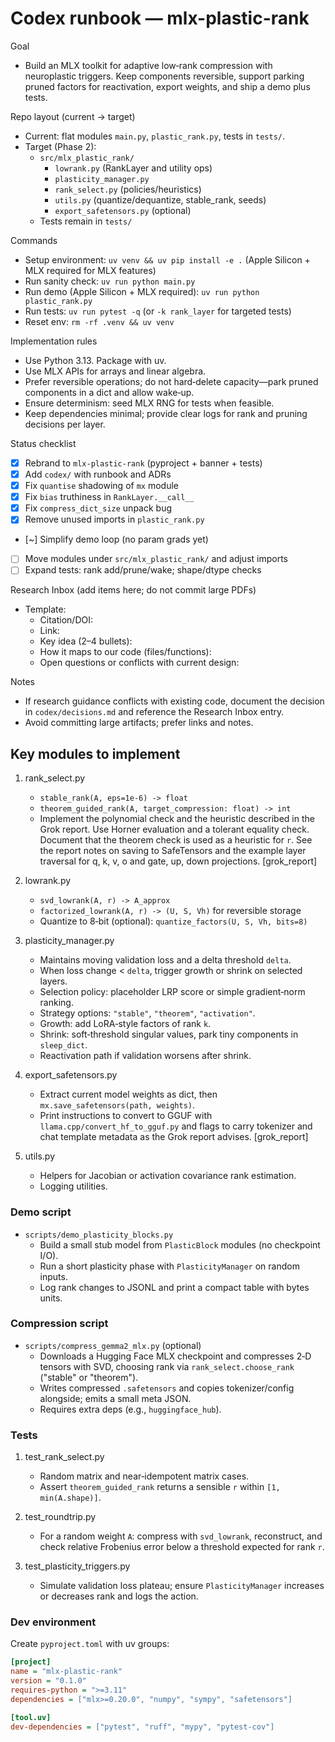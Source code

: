 # Codex runbook — mlx-plastic-rank

Goal
- Build an MLX toolkit for adaptive low‑rank compression with neuroplastic triggers. Keep components reversible, support parking pruned factors for reactivation, export weights, and ship a demo plus tests.

Repo layout (current → target)
- Current: flat modules `main.py`, `plastic_rank.py`, tests in `tests/`.
- Target (Phase 2):
  - `src/mlx_plastic_rank/`
    - `lowrank.py` (RankLayer and utility ops)
    - `plasticity_manager.py`
    - `rank_select.py` (policies/heuristics)
    - `utils.py` (quantize/dequantize, stable_rank, seeds)
    - `export_safetensors.py` (optional)
  - Tests remain in `tests/`

Commands
- Setup environment: `uv venv && uv pip install -e .` (Apple Silicon + MLX required for MLX features)
- Run sanity check: `uv run python main.py`
- Run demo (Apple Silicon + MLX required): `uv run python plastic_rank.py`
- Run tests: `uv run pytest -q` (or `-k rank_layer` for targeted tests)
- Reset env: `rm -rf .venv && uv venv`

Implementation rules
- Use Python 3.13. Package with uv.
- Use MLX APIs for arrays and linear algebra.
- Prefer reversible operations; do not hard‑delete capacity—park pruned components in a dict and allow wake‑up.
- Ensure determinism: seed MLX RNG for tests when feasible.
- Keep dependencies minimal; provide clear logs for rank and pruning decisions per layer.

Status checklist
- [x] Rebrand to `mlx-plastic-rank` (pyproject + banner + tests)
- [x] Add `codex/` with runbook and ADRs
 - [x] Fix `quantise` shadowing of `mx` module
 - [x] Fix `bias` truthiness in `RankLayer.__call__`
 - [x] Fix `compress_dict_size` unpack bug
 - [x] Remove unused imports in `plastic_rank.py`
 - [~] Simplify demo loop (no param grads yet)
- [ ] Move modules under `src/mlx_plastic_rank/` and adjust imports
- [ ] Expand tests: rank add/prune/wake; shape/dtype checks

Research Inbox (add items here; do not commit large PDFs)
- Template:
  - Citation/DOI:
  - Link:
  - Key idea (2–4 bullets):
  - How it maps to our code (files/functions):
  - Open questions or conflicts with current design:

Notes
- If research guidance conflicts with existing code, document the decision in `codex/decisions.md` and reference the Research Inbox entry.
- Avoid committing large artifacts; prefer links and notes.

## Key modules to implement

1. rank_select.py
   - `stable_rank(A, eps=1e-6) -> float`
   - `theorem_guided_rank(A, target_compression: float) -> int`
   - Implement the polynomial check and the heuristic described in the Grok report. Use Horner evaluation and a tolerant equality check. Document that the theorem check is used as a heuristic for `r`. See the report notes on saving to SafeTensors and the example layer traversal for q, k, v, o and gate, up, down projections. [grok_report]

2. lowrank.py
   - `svd_lowrank(A, r) -> A_approx`
   - `factorized_lowrank(A, r) -> (U, S, Vh)` for reversible storage
   - Quantize to 8‑bit (optional): `quantize_factors(U, S, Vh, bits=8)`

3. plasticity_manager.py
   - Maintains moving validation loss and a delta threshold `delta`.
   - When loss change < `delta`, trigger growth or shrink on selected layers.
   - Selection policy: placeholder LRP score or simple gradient‑norm ranking.
   - Strategy options: `"stable"`, `"theorem"`, `"activation"`.
   - Growth: add LoRA‑style factors of rank `k`.
   - Shrink: soft‑threshold singular values, park tiny components in `sleep_dict`.
   - Reactivation path if validation worsens after shrink.

4. export_safetensors.py
   - Extract current model weights as dict, then `mx.save_safetensors(path, weights)`.
   - Print instructions to convert to GGUF with `llama.cpp/convert_hf_to_gguf.py` and flags to carry tokenizer and chat template metadata as the Grok report advises. [grok_report]

5. utils.py
   - Helpers for Jacobian or activation covariance rank estimation.
   - Logging utilities.

### Demo script
- `scripts/demo_plasticity_blocks.py`
  - Build a small stub model from `PlasticBlock` modules (no checkpoint I/O).
  - Run a short plasticity phase with `PlasticityManager` on random inputs.
  - Log rank changes to JSONL and print a compact table with bytes units.

### Compression script
- `scripts/compress_gemma2_mlx.py` (optional)
  - Downloads a Hugging Face MLX checkpoint and compresses 2‑D tensors with SVD,
    choosing rank via `rank_select.choose_rank` ("stable" or "theorem").
  - Writes compressed `.safetensors` and copies tokenizer/config alongside; emits a small meta JSON.
  - Requires extra deps (e.g., `huggingface_hub`).

### Tests
1. test_rank_select.py
   - Random matrix and near‑idempotent matrix cases.
   - Assert `theorem_guided_rank` returns a sensible `r` within `[1, min(A.shape)]`.

2. test_roundtrip.py
   - For a random weight `A`: compress with `svd_lowrank`, reconstruct, and check relative Frobenius error below a threshold expected for rank `r`.

3. test_plasticity_triggers.py
   - Simulate validation loss plateau; ensure `PlasticityManager` increases or decreases rank and logs the action.

### Dev environment
Create `pyproject.toml` with uv groups:

```ini
[project]
name = "mlx-plastic-rank"
version = "0.1.0"
requires-python = ">=3.11"
dependencies = ["mlx>=0.20.0", "numpy", "sympy", "safetensors"]

[tool.uv]
dev-dependencies = ["pytest", "ruff", "mypy", "pytest-cov"]
```
